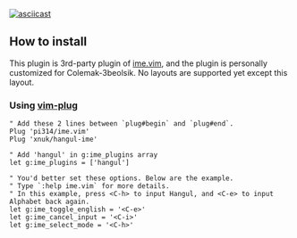 [![asciicast](https://asciinema.org/a/143308.png)](https://asciinema.org/a/143308)

## How to install
This plugin is 3rd-party plugin of [ime.vim](https://github.com/pi314/ime.vim), and the plugin is personally customized for Colemak-3beolsik. No layouts are supported yet except this layout.

### Using [vim-plug](https://github.com/junegunn/vim-plug)
```vim
" Add these 2 lines between `plug#begin` and `plug#end`.
Plug 'pi314/ime.vim'
Plug 'xnuk/hangul-ime'

" Add 'hangul' in g:ime_plugins array
let g:ime_plugins = ['hangul']

" You'd better set these options. Below are the example.
" Type `:help ime.vim` for more details.
" In this example, press <C-h> to input Hangul, and <C-e> to input Alphabet back again.
let g:ime_toggle_english = '<C-e>'
let g:ime_cancel_input = '<C-i>'
let g:ime_select_mode = '<C-h>'
```

